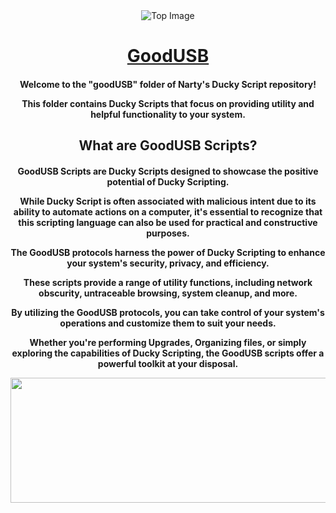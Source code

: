 <div align="center">
  <img src="https://botanicalpaperworks.com/wp-content/uploads/legacy/EarthBanner.jpg" alt="Top Image">
</div>

<h1 align="center"><u>GoodUSB</u></h1>
<h4
<p align="center">Welcome to the <strong>"goodUSB"</strong> folder of Narty's Ducky Script repository!</p>

<p align="center">This folder contains Ducky Scripts that focus on providing utility and helpful functionality to your system.</p>

<h2 align="center">What are GoodUSB Scripts?</h2>
<h4
<p align="center">GoodUSB Scripts are Ducky Scripts designed to showcase the positive potential of Ducky Scripting.</p>

<p align="center">While Ducky Script is often associated with malicious intent due to its ability to automate actions on a computer, 
it's essential to recognize that this scripting language can also be used for practical and constructive purposes.</p>

<p align="center">The GoodUSB protocols harness the power of Ducky Scripting to enhance your system's security, privacy, and efficiency.</p>

<p align="center">These scripts provide a range of utility functions, including network obscurity, untraceable browsing, system cleanup, and more.</p>

<p align="center">By utilizing the GoodUSB protocols, you can take control of your system's operations and customize them to suit your needs.</p>

<p align="center">Whether you're performing Upgrades, Organizing files, or simply exploring the capabilities of Ducky Scripting, the GoodUSB scripts offer a powerful toolkit at your disposal.</p>

<div align="center">
  <img src="https://thumbs.gfycat.com/KindDistortedIrrawaddydolphin-size_restricted.gif" style="width: 1000px; height: 200px;">
</div>
